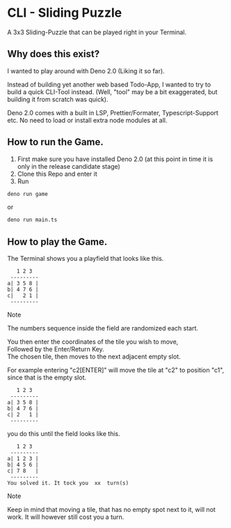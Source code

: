 # CLI - Sliding Puzzle

A 3x3 Sliding-Puzzle that can be played right in your Terminal.

## Why does this exist?

I wanted to play around with Deno 2.0  (Liking it so far).

Instead of building yet another web based Todo-App, I wanted to try to build a quick CLI-Tool instead.
(Well, "tool" may be a bit exaggerated, but building it from scratch was quick).

Deno 2.0 comes with a built in LSP, Prettier/Formater, Typescript-Support etc. No need to load or install extra node modules at all. 


## How to run the Game.

1. First make sure you have installed Deno 2.0 (at this point in time it is only in the release candidate stage)
2. Clone this Repo and enter it
3. Run 
```bash
deno run game
```
or
```bash
deno run main.ts
```

## How to play the Game.

The Terminal shows you a playfield that looks like this.  
```
   1 2 3
 ---------
a| 3 5 8 |
b| 4 7 6 |
c|   2 1 |
 ---------
```
> [!note]
> The numbers sequence inside the field are randomized each start.

You then enter the coordinates of the tile you wish to move,  
Followed by the Enter/Return Key.  
The chosen tile, then moves to the next adjacent empty slot.

For example entering "c2[ENTER]" will move the tile at "c2" to position "c1", since that is the empty slot.

```
   1 2 3
 ---------
a| 3 5 8 |
b| 4 7 6 |
c| 2   1 |
 ---------
```

you do this until the field looks like this.
```
   1 2 3
 ---------
a| 1 2 3 |
b| 4 5 6 |
c| 7 8   |
 ---------
You solved it. It tock you  xx  turn(s)
```

> [!note]   
> Keep in mind that moving a tile, that has no empty spot next to it, will not work.
> It will however still cost you a turn.


